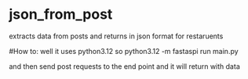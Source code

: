 # json_from_post
extracts data from posts and returns in json format for restaruents

#How to:
well it uses python3.12
so python3.12 -m fastaspi run main.py

and then send post requests to the end point and it will return with data
